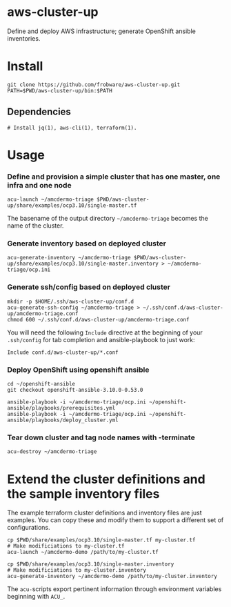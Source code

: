 # aws-cluster-up

Define and deploy AWS infrastructure; generate OpenShift ansible inventories.

# Install

	git clone https://github.com/frobware/aws-cluster-up.git
	PATH=$PWD/aws-cluster-up/bin:$PATH

## Dependencies

	# Install jq(1), aws-cli(1), terraform(1).

# Usage

### Define and provision a simple cluster that has one master, one infra and one node

	acu-launch ~/amcdermo-triage $PWD/aws-cluster-up/share/examples/ocp3.10/single-master.tf
	
The basename of the output directory `~/amcdermo-triage` becomes the
name of the cluster.

### Generate inventory based on deployed cluster

	acu-generate-inventory ~/amcdermo-triage $PWD/aws-cluster-up/share/examples/ocp3.10/single-master.inventory > ~/amcdermo-triage/ocp.ini

### Generate ssh/config based on deployed cluster

	mkdir -p $HOME/.ssh/aws-cluster-up/conf.d
	acu-generate-ssh-config ~/amcdermo-triage > ~/.ssh/conf.d/aws-cluster-up/amcdermo-triage.conf
	chmod 600 ~/.ssh/conf.d/aws-cluster-up/amcdermo-triage.conf

You will need the following `Include` directive at the beginning of
your `.ssh/config` for tab completion and ansible-playbook to just
work:

	Include conf.d/aws-cluster-up/*.conf

### Deploy OpenShift using openshift ansible

	cd ~/openshift-ansible
	git checkout openshift-ansible-3.10.0-0.53.0

	ansible-playbook -i ~/amcdermo-triage/ocp.ini ~/openshift-ansible/playbooks/prerequisites.yml
	ansible-playbook -i ~/amcdermo-triage/ocp.ini ~/openshift-ansible/playbooks/deploy_cluster.yml

### Tear down cluster and tag node names with -terminate

	acu-destroy ~/amcdermo-triage

# Extend the cluster definitions and the sample inventory files

The example terraform cluster definitions and inventory files are just
examples. You can copy these and modify them to support a different
set of configurations.

	cp $PWD/share/examples/ocp3.10/single-master.tf my-cluster.tf
	# Make modificiations to my-cluster.tf
	acu-launch ~/amcdermo-demo /path/to/my-cluster.tf

	cp $PWD/share/examples/ocp3.10/single-master.inventory
	# Make modificiations to my-cluster.inventory
	acu-generate-inventory ~/amcdermo-demo /path/to/my-cluster.inventory

The `acu-`scripts export pertinent information through environment
variables beginning with `ACU_`.
